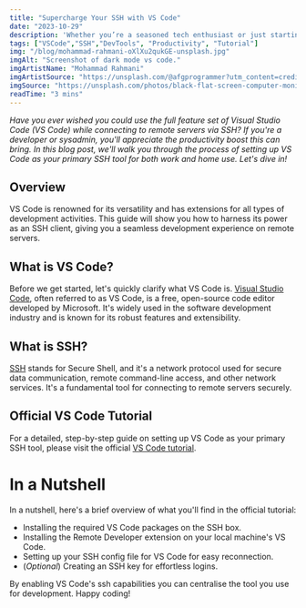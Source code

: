 ```yaml
---
title: "Supercharge Your SSH with VS Code"
date: "2023-10-29"
description: 'Whether you’re a seasoned tech enthusiast or just starting out, this post will show you how to use VS Code to SSH into other boxes and write scripts on various servers.'
tags: ["VSCode","SSH","DevTools", "Productivity", "Tutorial"]
img: "/blog/mohammad-rahmani-oXlXu2qukGE-unsplash.jpg"
imgAlt: "Screenshot of dark mode vs code."
imgArtistName: "Mohammad Rahmani"
imgArtistSource: "https://unsplash.com/@afgprogrammer?utm_content=creditCopyText&utm_medium=referral&utm_source=unsplash"
imgSource: "https://unsplash.com/photos/black-flat-screen-computer-monitor-oXlXu2qukGE?utm_content=creditCopyText&utm_medium=referral&utm_source=unsplash"
readTime: "3 mins"
---
```


_Have you ever wished you could use the full feature set of Visual Studio Code (VS Code) while connecting to remote servers via SSH? If you're a developer or sysadmin, you'll appreciate the productivity boost this can bring. In this blog post, we'll walk you through the process of setting up VS Code as your primary SSH tool for both work and home use. Let's dive in!_

## Overview

VS Code is renowned for its versatility and has extensions for all types of development activities. This guide will show you how to harness its power as an SSH client, giving you a seamless development experience on remote servers.

## What is VS Code?

Before we get started, let's quickly clarify what VS Code is. [Visual Studio Code](https://code.visualstudio.com/), often referred to as VS Code, is a free, open-source code editor developed by Microsoft. It's widely used in the software development industry and is known for its robust features and extensibility.

## What is SSH?

[SSH](https://en.wikipedia.org/wiki/Secure_Shell) stands for Secure Shell, and it's a network protocol used for secure data communication, remote command-line access, and other network services. It's a fundamental tool for connecting to remote servers securely.

## Official VS Code Tutorial

For a detailed, step-by-step guide on setting up VS Code as your primary SSH tool, please visit the official [VS Code tutorial](https://code.visualstudio.com/docs/remote/ssh).

# In a Nutshell

In a nutshell, here's a brief overview of what you'll find in the official tutorial:

- Installing the required VS Code packages on the SSH box.
- Installing the Remote Developer extension on your local machine's VS Code.
- Setting up your SSH config file for VS Code for easy reconnection.
- (_Optional_) Creating an SSH key for effortless logins.

By enabling VS Code's ssh capabilities you can centralise the tool you use for development. Happy coding!
